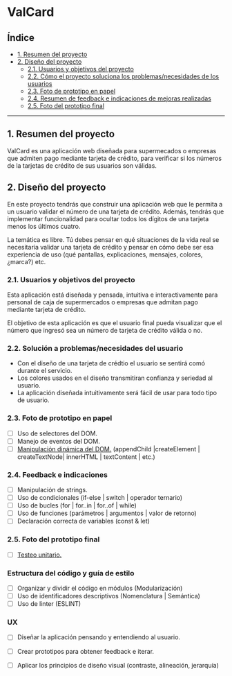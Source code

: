 # ValCard

## Índice

* [1. Resumen del proyecto](#1-resumen-del-proyecto)
* [2. Diseño del proyecto](#2-Diseño-del-proyecto)
   * [2.1. Usuarios y objetivos del proyecto](##2.1-Usuarios-y-objetivos-del-proyecto)
   * [2.2. Cómo el proyecto soluciona los problemas/necesidades de los usuarios](##2.2-Solución-a-problemas/necesidades-del-usuario)
   * [2.3. Foto de prototipo en papel](##2.3-Foto-de-prototipo-en-papel)
   * [2.4. Resumen de feedback e indicaciones de mejoras realizadas](##2.4-Feedback-e-indicaciones)
   * [2.5. Foto del prototipo final](##2.5-Foto-del-prototipo-final)

***

## 1. Resumen del proyecto

ValCard es una aplicación web diseñada para supermecados o empresas que admiten pago 
mediante tarjeta de crédito, para verificar si los números de la tarjetas de crédito 
de sus usuarios son válidas.
## 2. Diseño del proyecto

En este proyecto tendrás que construir una aplicación web que le permita a un
usuario validar el número de una tarjeta de crédito. Además, tendrás que
implementar funcionalidad para ocultar todos los dígitos de una tarjeta menos
los últimos cuatro.

La temática es libre. Tú debes pensar en qué situaciones de la vida real se
necesitaría validar una tarjeta de crédito y pensar en cómo debe ser esa
experiencia de uso (qué pantallas, explicaciones, mensajes, colores, ¿marca?)
etc.

### 2.1. Usuarios y objetivos del proyecto

Esta aplicación está diseñada y pensada, intuitiva e interactivamente para
personal de caja de supermercados o empresas que admitan pago mediante tarjeta de crédito.

El objetivo de esta aplicación es que el usuario final pueda visualizar
que el número que ingresó sea un número de tarjeta de crédito válida o no.
### 2.2. Solución a problemas/necesidades del usuario

* Con el diseño de una tarjeta de crédtio el usuario se sentirá comó durante el servicio.
* Los colores usados en el diseño transmitiran confianza y seriedad al usuario.
* La aplicación diseñada intuitivamente será fácil de usar para todo tipo de usuario.

### 2.3. Foto de prototipo en papel

* [ ] Uso de selectores del DOM.
* [ ] Manejo de eventos del DOM.
* [ ] [Manipulación dinámica del DOM.](https://developer.mozilla.org/es/docs/Referencia_DOM_de_Gecko/Introducci%C3%B3n)
(appendChild |createElement | createTextNode| innerHTML | textContent | etc.)

### 2.4. Feedback e indicaciones

* [ ] Manipulación de strings.
* [ ] Uso de condicionales (if-else | switch | operador ternario)
* [ ] Uso de bucles (for | for..in | for..of | while)
* [ ] Uso de funciones (parámetros | argumentos | valor de retorno)
* [ ] Declaración correcta de variables (const & let)

### 2.5. Foto del prototipo final

* [ ] [Testeo unitario.](https://jestjs.io/docs/es-ES/getting-started)

### Estructura del código y guía de estilo

* [ ] Organizar y dividir el código en módulos (Modularización)
* [ ] Uso de identificadores descriptivos (Nomenclatura | Semántica)
* [ ] Uso de linter (ESLINT)
### UX

* [ ] Diseñar la aplicación pensando y entendiendo al usuario.
* [ ] Crear prototipos para obtener feedback e iterar.
* [ ] Aplicar los principios de diseño visual (contraste, alineación, jerarquía)

